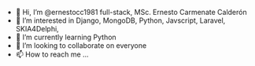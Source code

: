 - 👋 Hi, I’m @ernestocc1981 full-stack, MSc. Ernesto Carmenate Calderón
- 👀 I’m interested in Django, MongoDB, Python, Javscript, Laravel, SKIA4Delphi, 
- 🌱 I’m currently learning Python
- 💞️ I’m looking to collaborate on everyone
- 📫 How to reach me ...

<!---
ernestocc1981/ernestocc1981 is a ✨ special ✨ repository because its `README.md` (this file) appears on your GitHub profile.
You can click the Preview link to take a look at your changes.
--->
